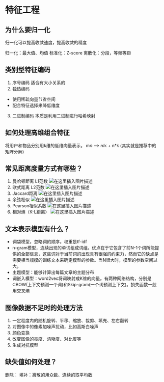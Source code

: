 # 特征工程
## 为什么要归一化
归一化可以提高收敛速度，提高收敛的精度

归一化：最大值、均值
标准化：Z-score
离散化：分段，等频等距
## 类别型特征编码
1. 序号编码
适合有大小关系的
2. 独热编码
- 使用稀疏向量节省空间
- 配合特征选择来降低维度
3. 二进制编码
本质是利用二进制进行哈希映射
## 如何处理高维组合特征
将用户和物品分别用k维的低维向量表示。
m*n —> m*k + n*k
(其实就是推荐中的矩阵分解)
## 常见距离度量方式有哪些？
1. 曼哈顿距离
L1范数
![在这里插入图片描述](https://img-blog.csdnimg.cn/2020022223110480.png)
2. 欧式距离
L2范数
![在这里插入图片描述](https://img-blog.csdnimg.cn/20200222231139895.png)
3. Jaccard距离
![在这里插入图片描述](https://img-blog.csdnimg.cn/20200222234602903.png)
4. 余弦相似
![在这里插入图片描述](https://img-blog.csdnimg.cn/20200222234624842.png)
5. Pearson相似系数
![在这里插入图片描述](https://img-blog.csdnimg.cn/20200222234832107.png)
6. 相对熵（K-L距离）
![在这里插入图片描述](https://img-blog.csdnimg.cn/20200222235827192.png)
## 文本表示模型有什么？
- 词袋模型，忽略词的顺序，权重是tf-idf
- n-gram模型，连续出现的单词组成词组。优点在于它包含了前N-1个词所能提供的全部信息，这些词对于当前词的出现具有很强的约束力，然而它的缺点是需要相当规模的训练文本来确定模型的参数。当N很大时，模型的参数空间过大。
- 主题模型：能够计算出每篇文章的主题分布
- 词嵌入模型：word2vec将词映射成K维的向量。有两种网络结构，分别是CBOW(上下文预测一个词)和Skip-gram(一个词预测上下文)。损失函数一般用交叉熵

## 图像数据不足时的处理方法
1. 一定程度内的随机旋转、平移、缩放、裁剪、填充、左右翻转
2. 对图像中的像素加噪声扰动，比如高斯白噪声
3. 颜色变换
4. 改变图像的亮度、清晰度、对比度等
5. 生成对抗模型

## 缺失值如何处理？
删除：
填补：离散的用众数、连续的取平均数